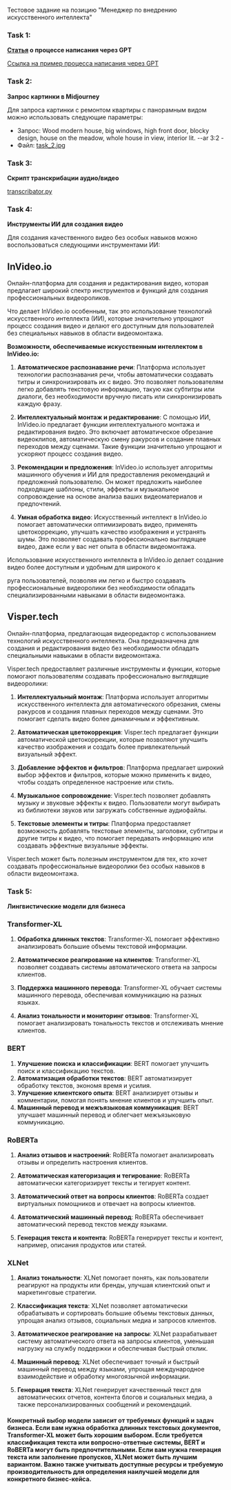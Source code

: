 Тестовое задание на позицию "Менеджер по внедрению искусственного интеллекта"

### Task 1:
**[Статья](gpt_article.md) о процессе написания через GPT**

[Ссылка на пример процесса написания через GPT](https://chat.openai.com/share/5a64e442-277d-4c7e-97be-8127b9aef578)

### Task 2:
**Запрос картинки в Midjourney**

Для запроса картинки с ремонтом квартиры с панорамным видом можно использовать следующие параметры:

- Запрос: Wood modern house, big windows, high front door, blocky design, house on the meadow, whole house in view, interior lit. --ar 3:2 -
- Файл: [task_2.jpg](task_2.jpg)

### Task 3:
**Скрипт транскрибации аудио/видео**

[transcribator.py](speech-to-text/transcriber.py)

### Task 4:
**Инструменты ИИ для создания видео**

Для создания качественного видео без особых навыков можно воспользоваться следующими инструментами ИИ:

## InVideo.io
Онлайн-платформа для создания и редактирования видео, которая предлагает широкий спектр инструментов и функций для создания профессиональных видеороликов. 

Что делает InVideo.io особенным, так это использование технологий искусственного интеллекта (ИИ), которые значительно упрощают процесс создания видео и делают его доступным для пользователей без специальных навыков в области видеомонтажа.

**Возможности, обеспечиваемые искусственным интеллектом в InVideo.io:**

1. **Автоматическое распознавание речи**: Платформа использует технологии распознавания речи, чтобы автоматически создавать титры и синхронизировать их с видео. Это позволяет пользователям легко добавлять текстовую информацию, такую как субтитры или диалоги, без необходимости вручную писать или синхронизировать каждую фразу.

2. **Интеллектуальный монтаж и редактирование**: С помощью ИИ, InVideo.io предлагает функции интеллектуального монтажа и редактирования видео. Это включает автоматическое обрезание видеоклипов, автоматическую смену ракурсов и создание плавных переходов между сценами. Такие функции значительно упрощают и ускоряют процесс создания видео.

3. **Рекомендации и предложения**: InVideo.io использует алгоритмы машинного обучения и ИИ для предоставления рекомендаций и предложений пользователю. Он может предложить наиболее подходящие шаблоны, стили, эффекты и музыкальное сопровождение на основе анализа ваших видеоматериалов и предпочтений.

4. **Умная обработка видео**: Искусственный интеллект в InVideo.io помогает автоматически оптимизировать видео, применять цветокоррекцию, улучшать качество изображения и устранять шумы. Это позволяет создавать профессионально выглядящее видео, даже если у вас нет опыта в области видеомонтажа.

Использование искусственного интеллекта в InVideo.io делает создание видео более доступным и удобным для широкого к

руга пользователей, позволяя им легко и быстро создавать профессиональные видеоролики без необходимости обладать специализированными навыками в области видеомонтажа.

## Visper.tech
Онлайн-платформа, предлагающая видеоредактор с использованием технологий искусственного интеллекта. Она предназначена для создания и редактирования видео без необходимости обладать специальными навыками в области видеомонтажа.

Visper.tech предоставляет различные инструменты и функции, которые помогают пользователям создавать профессионально выглядящие видеоролики:

1. **Интеллектуальный монтаж**: Платформа использует алгоритмы искусственного интеллекта для автоматического обрезания, смены ракурсов и создания плавных переходов между сценами. Это помогает сделать видео более динамичным и эффективным.

2. **Автоматическая цветокоррекция**: Visper.tech предлагает функции автоматической цветокоррекции, которые позволяют улучшить качество изображения и создать более привлекательный визуальный эффект.

3. **Добавление эффектов и фильтров**: Платформа предлагает широкий выбор эффектов и фильтров, которые можно применить к видео, чтобы создать определенное настроение или стиль.

4. **Музыкальное сопровождение**: Visper.tech позволяет добавлять музыку и звуковые эффекты к видео. Пользователи могут выбирать из библиотеки звуков или загружать собственные аудиофайлы.

5. **Текстовые элементы и титры**: Платформа предоставляет возможность добавлять текстовые элементы, заголовки, субтитры и другие титры к видео, что помогает передавать информацию или создавать эффектные визуальные эффекты.

Visper.tech может быть полезным инструментом для тех, кто хочет создавать профессиональные видеоролики без особых навыков в области видеомонтажа.

### Task 5:
**Лингвистические модели для бизнеса**

### Transformer-XL
1. **Обработка длинных текстов**: Transformer-XL помогает эффективно анализировать большие объемы текстовой информации.

2. **Автоматическое реагирование на клиентов**: Transformer-XL позволяет создавать системы автоматического ответа на запросы клиентов.

3. **Поддержка машинного перевода**: Transformer-XL обучает системы машинного перевода, обеспечивая коммуникацию на разных языках.

4. **Анализ тональности и мониторинг отзывов**: Transformer-XL помогает анализировать тональность текстов и отслеживать мнение клиентов.

### BERT
1. **Улучшение поиска и классификации**: BERT помогает улучшить поиск и классификацию текстов.
2. **Автоматизация обработки текстов**: BERT автоматизирует обработку текстов, экономя время и усилия.
3. **Улучшение клиентского опыта**: BERT анализирует отзывы и комментарии, помогая понять мнение клиентов и улучшить опыт.
4. **Машинный перевод и межъязыковая коммуникация**: BERT улучшает машинный перевод и облегчает межъязыковую коммуникацию.

### RoBERTa
1. **Анализ отзывов и настроений**: RoBERTa помогает анализировать отзывы и определить настроения клиентов.

2. **Автоматическая категоризация и тегирование**: RoBERTa автоматически категоризирует тексты и тегирует контент.

3. **Автоматический ответ на вопросы клиентов**: RoBERTa создает виртуальных помощников и отвечает на вопросы клиентов.

4. **Автоматический машинный перевод**: RoBERTa обеспечивает автоматический перевод текстов между языками.

5. **Генерация текста и контента**: RoBERTa генерирует тексты и контент, например, описания продуктов или статей.

### XLNet
1. **Анализ тональности**: XLNet помогает понять, как пользователи реагируют на продукты или бренды, улучшая клиентский опыт и маркетинговые стратегии.

2. **Классификация текста**: XLNet позволяет автоматически обрабатывать и сортировать большие объемы текстовых данных, упрощая анализ отзывов, социальных медиа и запросов клиентов.

3. **Автоматическое реагирование на запросы**: XLNet разрабатывает систему автоматического ответа на запросы клиентов, уменьшая нагрузку на службу поддержки и обеспечивая быстрый отклик.

4. **Машинный перевод**: XLNet обеспечивает точный и быстрый машинный перевод между языками, упрощая международное взаимодействие и обработку многоязычной информации.

5. **Генерация текста**: XLNet генерирует качественный текст для автоматических отчетов, контента блогов и социальных медиа, а также персонализированных сообщений и рекомендаций.

#### Конкретный выбор модели зависит от требуемых функций и задач бизнеса. Если вам нужна обработка длинных текстовых документов, Transformer-XL может быть хорошим выбором. Если требуется классификация текста или вопросно-ответные системы, BERT и RoBERTa могут быть предпочтительными. Если вам нужна генерация текста или заполнение пропусков, XLNet может быть лучшим вариантом. Важно также учитывать доступные ресурсы и требуемую производительность для определения наилучшей модели для конкретного бизнес-кейса.
